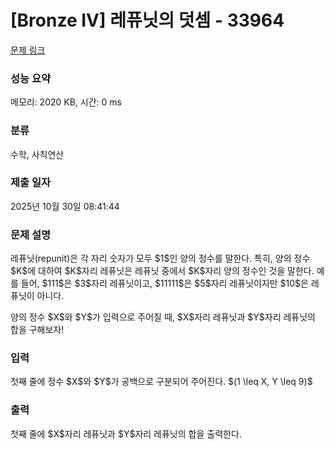 # [Bronze IV] 레퓨닛의 덧셈 - 33964 

[문제 링크](https://www.acmicpc.net/problem/33964) 

### 성능 요약

메모리: 2020 KB, 시간: 0 ms

### 분류

수학, 사칙연산

### 제출 일자

2025년 10월 30일 08:41:44

### 문제 설명

<p>레퓨닛(repunit)은 각 자리 숫자가 모두 $1$인 양의 정수를 말한다. 특히, 양의 정수 $K$에 대하여 $K$자리 레퓨닛은 레퓨닛 중에서 $K$자리 양의 정수인 것을 말한다. 예를 들어, $111$은 $3$자리 레퓨닛이고, $11111$은 $5$자리 레퓨닛이지만 $10$은 레퓨닛이 아니다.</p>

<p>양의 정수 $X$와 $Y$가 입력으로 주어질 때, $X$자리 레퓨닛과 $Y$자리 레퓨닛의 합을 구해보자!</p>

### 입력 

 <p>첫째 줄에 정수 $X$와 $Y$가 공백으로 구분되어 주어진다. $(1 \leq X, Y \leq 9)$</p>

### 출력 

 <p>첫째 줄에 $X$자리 레퓨닛과 $Y$자리 레퓨닛의 합을 출력한다.</p>

